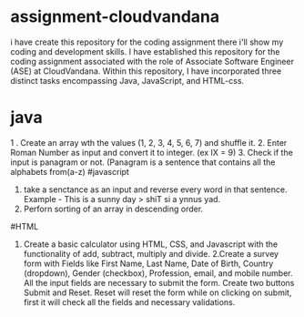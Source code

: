 # assignment-cloudvandana
i have create this repository for the coding assignment there i'll show my coding and development skills.
I have established this repository for the coding assignment associated with the role of Associate Software Engineer (ASE) at CloudVandana. Within this repository,
I have incorporated three distinct tasks encompassing Java, JavaScript, and HTML-css.
# java
1 . Create an array wth the values (1, 2, 3, 4, 5, 6, 7) and shuffle it.
2. Enter Roman Number as input and convert it to integer. (ex IX = 9)
3. Check if the input is panagram or not. (Panagram is a sentence that contains all the
alphabets from(a-z)
 #javascript
1. take  a senctance as an input and reverse every word in that sentence.
Example - This is a sunny day > shiT si a ynnus yad.
2. Perforn sorting of an array in descending order.

#HTML
1. Create a basic calculator using HTML, CSS, and Javascript with the functionality of add,
subtract, multiply and divide.
 2.Create a survey form with Fields like First Name, Last Name, Date of Birth, Country
(dropdown), Gender (checkbox), Profession, email, and mobile number. All the input
fields are necessary to submit the form. Create two buttons Submit and Reset. Reset will
reset the form while on clicking on submit, first it will check all the fields and necessary
validations.
